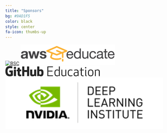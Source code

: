 ```yaml
---
title: "Sponsors"
bg: #9AD1F5
color: black
style: center
fa-icon: thumbs-up
---
```


<a href="https://www.bsc.es/"><img src="img/sponsors/bsc-300jpg" alt="BSC" style="width: 300px;"/></a>
<a href="https://aws.amazon.com/education/awseducate/"><img src="img/sponsors/aws-educate-300.png" alt="AWS Educate" style="width: 300px;"/></a>
<br>
<a href="https://education.github.com/"><img src="img/sponsors/github-300.png" alt="GitHub Education" style="width: 300px;"/></a>
<br>
<a href="https://www.nvidia.com/en-us/deep-learning-ai/education/"><img src="img/sponsors/nvidiadli-300x98.png" alt="Nvidia" style="width: 500px;"/></a>

